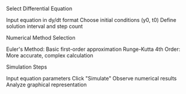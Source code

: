 Select Differential Equation


Input equation in dy/dt format
Choose initial conditions (y0, t0)
Define solution interval and step count


Numerical Method Selection


Euler's Method: Basic first-order approximation
Runge-Kutta 4th Order: More accurate, complex calculation


Simulation Steps


Input equation parameters
Click "Simulate"
Observe numerical results
Analyze graphical representation